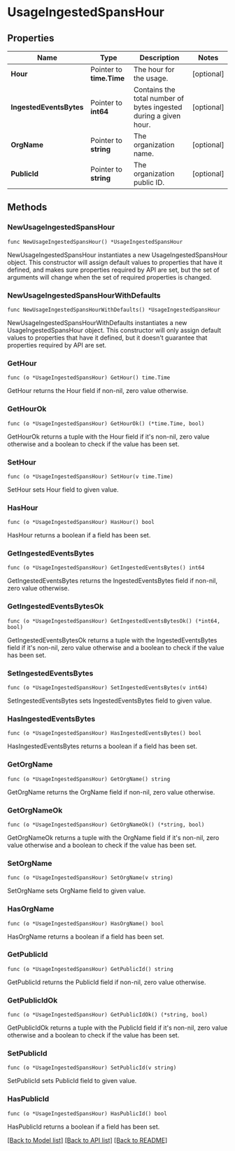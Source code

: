 # UsageIngestedSpansHour

## Properties

| Name                    | Type                     | Description                                                      | Notes      |
| ----------------------- | ------------------------ | ---------------------------------------------------------------- | ---------- |
| **Hour**                | Pointer to **time.Time** | The hour for the usage.                                          | [optional] |
| **IngestedEventsBytes** | Pointer to **int64**     | Contains the total number of bytes ingested during a given hour. | [optional] |
| **OrgName**             | Pointer to **string**    | The organization name.                                           | [optional] |
| **PublicId**            | Pointer to **string**    | The organization public ID.                                      | [optional] |

## Methods

### NewUsageIngestedSpansHour

`func NewUsageIngestedSpansHour() *UsageIngestedSpansHour`

NewUsageIngestedSpansHour instantiates a new UsageIngestedSpansHour object.
This constructor will assign default values to properties that have it defined,
and makes sure properties required by API are set, but the set of arguments
will change when the set of required properties is changed.

### NewUsageIngestedSpansHourWithDefaults

`func NewUsageIngestedSpansHourWithDefaults() *UsageIngestedSpansHour`

NewUsageIngestedSpansHourWithDefaults instantiates a new UsageIngestedSpansHour object.
This constructor will only assign default values to properties that have it defined,
but it doesn't guarantee that properties required by API are set.

### GetHour

`func (o *UsageIngestedSpansHour) GetHour() time.Time`

GetHour returns the Hour field if non-nil, zero value otherwise.

### GetHourOk

`func (o *UsageIngestedSpansHour) GetHourOk() (*time.Time, bool)`

GetHourOk returns a tuple with the Hour field if it's non-nil, zero value otherwise
and a boolean to check if the value has been set.

### SetHour

`func (o *UsageIngestedSpansHour) SetHour(v time.Time)`

SetHour sets Hour field to given value.

### HasHour

`func (o *UsageIngestedSpansHour) HasHour() bool`

HasHour returns a boolean if a field has been set.

### GetIngestedEventsBytes

`func (o *UsageIngestedSpansHour) GetIngestedEventsBytes() int64`

GetIngestedEventsBytes returns the IngestedEventsBytes field if non-nil, zero value otherwise.

### GetIngestedEventsBytesOk

`func (o *UsageIngestedSpansHour) GetIngestedEventsBytesOk() (*int64, bool)`

GetIngestedEventsBytesOk returns a tuple with the IngestedEventsBytes field if it's non-nil, zero value otherwise
and a boolean to check if the value has been set.

### SetIngestedEventsBytes

`func (o *UsageIngestedSpansHour) SetIngestedEventsBytes(v int64)`

SetIngestedEventsBytes sets IngestedEventsBytes field to given value.

### HasIngestedEventsBytes

`func (o *UsageIngestedSpansHour) HasIngestedEventsBytes() bool`

HasIngestedEventsBytes returns a boolean if a field has been set.

### GetOrgName

`func (o *UsageIngestedSpansHour) GetOrgName() string`

GetOrgName returns the OrgName field if non-nil, zero value otherwise.

### GetOrgNameOk

`func (o *UsageIngestedSpansHour) GetOrgNameOk() (*string, bool)`

GetOrgNameOk returns a tuple with the OrgName field if it's non-nil, zero value otherwise
and a boolean to check if the value has been set.

### SetOrgName

`func (o *UsageIngestedSpansHour) SetOrgName(v string)`

SetOrgName sets OrgName field to given value.

### HasOrgName

`func (o *UsageIngestedSpansHour) HasOrgName() bool`

HasOrgName returns a boolean if a field has been set.

### GetPublicId

`func (o *UsageIngestedSpansHour) GetPublicId() string`

GetPublicId returns the PublicId field if non-nil, zero value otherwise.

### GetPublicIdOk

`func (o *UsageIngestedSpansHour) GetPublicIdOk() (*string, bool)`

GetPublicIdOk returns a tuple with the PublicId field if it's non-nil, zero value otherwise
and a boolean to check if the value has been set.

### SetPublicId

`func (o *UsageIngestedSpansHour) SetPublicId(v string)`

SetPublicId sets PublicId field to given value.

### HasPublicId

`func (o *UsageIngestedSpansHour) HasPublicId() bool`

HasPublicId returns a boolean if a field has been set.

[[Back to Model list]](../README.md#documentation-for-models) [[Back to API list]](../README.md#documentation-for-api-endpoints) [[Back to README]](../README.md)
